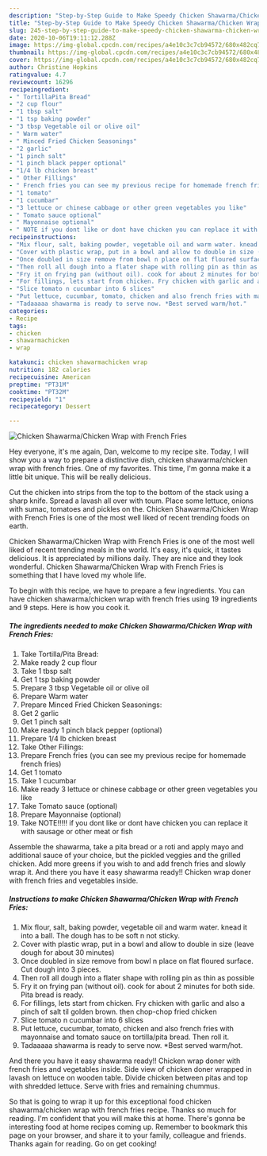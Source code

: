 ```yaml
---
description: "Step-by-Step Guide to Make Speedy Chicken Shawarma/Chicken Wrap with French Fries"
title: "Step-by-Step Guide to Make Speedy Chicken Shawarma/Chicken Wrap with French Fries"
slug: 245-step-by-step-guide-to-make-speedy-chicken-shawarma-chicken-wrap-with-french-fries
date: 2020-10-06T19:11:12.288Z
image: https://img-global.cpcdn.com/recipes/a4e10c3c7cb94572/680x482cq70/chicken-shawarmachicken-wrap-with-french-fries-recipe-main-photo.jpg
thumbnail: https://img-global.cpcdn.com/recipes/a4e10c3c7cb94572/680x482cq70/chicken-shawarmachicken-wrap-with-french-fries-recipe-main-photo.jpg
cover: https://img-global.cpcdn.com/recipes/a4e10c3c7cb94572/680x482cq70/chicken-shawarmachicken-wrap-with-french-fries-recipe-main-photo.jpg
author: Christine Hopkins
ratingvalue: 4.7
reviewcount: 16296
recipeingredient:
- " TortillaPita Bread"
- "2 cup flour"
- "1 tbsp salt"
- "1 tsp baking powder"
- "3 tbsp Vegetable oil or olive oil"
- " Warm water"
- " Minced Fried Chicken Seasonings"
- "2 garlic"
- "1 pinch salt"
- "1 pinch black pepper optional"
- "1/4 lb chicken breast"
- " Other Fillings"
- " French fries you can see my previous recipe for homemade french fries"
- "1 tomato"
- "1 cucumbar"
- "3 lettuce or chinese cabbage or other green vegetables you like"
- " Tomato sauce optional"
- " Mayonnaise optional"
- " NOTE if you dont like or dont have chicken you can replace it with sausage or other meat or fish"
recipeinstructions:
- "Mix flour, salt, baking powder, vegetable oil and warm water. knead it into a ball. The dough has to be soft n not sticky."
- "Cover with plastic wrap, put in a bowl and allow to double in size (leave dough for about 30 minutes)"
- "Once doubled in size remove from bowl n place on flat floured surface. Cut dough into 3 pieces."
- "Then roll all dough into a flater shape with rolling pin as thin as possible"
- "Fry it on frying pan (without oil). cook for about 2 minutes for both side. Pita bread is ready."
- "For fillings, lets start from chicken. Fry chicken with garlic and also a pinch of salt til golden brown. then chop-chop fried chicken"
- "Slice tomato n cucumbar into 6 slices"
- "Put lettuce, cucumbar, tomato, chicken and also french fries with mayonnaise and tomato sauce on tortilla/pita bread. Then roll it."
- "Tadaaaaa shawarma is ready to serve now. *Best served warm/hot."
categories:
- Recipe
tags:
- chicken
- shawarmachicken
- wrap

katakunci: chicken shawarmachicken wrap 
nutrition: 182 calories
recipecuisine: American
preptime: "PT31M"
cooktime: "PT32M"
recipeyield: "1"
recipecategory: Dessert

---
```



![Chicken Shawarma/Chicken Wrap with French Fries](https://img-global.cpcdn.com/recipes/a4e10c3c7cb94572/680x482cq70/chicken-shawarmachicken-wrap-with-french-fries-recipe-main-photo.jpg)

Hey everyone, it's me again, Dan, welcome to my recipe site. Today, I will show you a way to prepare a distinctive dish, chicken shawarma/chicken wrap with french fries. One of my favorites. This time, I'm gonna make it a little bit unique. This will be really delicious.

Cut the chicken into strips from the top to the bottom of the stack using a sharp knife. Spread a lavash all over with toum. Place some lettuce, onions with sumac, tomatoes and pickles on the. Chicken Shawarma/Chicken Wrap with French Fries is one of the most well liked of recent trending foods on earth.

Chicken Shawarma/Chicken Wrap with French Fries is one of the most well liked of recent trending meals in the world. It's easy, it's quick, it tastes delicious. It is appreciated by millions daily. They are nice and they look wonderful. Chicken Shawarma/Chicken Wrap with French Fries is something that I have loved my whole life.


To begin with this recipe, we have to prepare a few ingredients. You can have chicken shawarma/chicken wrap with french fries using 19 ingredients and 9 steps. Here is how you cook it.

<!--inarticleads1-->

##### The ingredients needed to make Chicken Shawarma/Chicken Wrap with French Fries:

1. Take  Tortilla/Pita Bread:
1. Make ready 2 cup flour
1. Take 1 tbsp salt
1. Get 1 tsp baking powder
1. Prepare 3 tbsp Vegetable oil or olive oil
1. Prepare  Warm water
1. Prepare  Minced Fried Chicken Seasonings:
1. Get 2 garlic
1. Get 1 pinch salt
1. Make ready 1 pinch black pepper (optional)
1. Prepare 1/4 lb chicken breast
1. Take  Other Fillings:
1. Prepare  French fries (you can see my previous recipe for homemade french fries)
1. Get 1 tomato
1. Take 1 cucumbar
1. Make ready 3 lettuce or chinese cabbage or other green vegetables you like
1. Take  Tomato sauce (optional)
1. Prepare  Mayonnaise (optional)
1. Take  NOTE!!!!! if you dont like or dont have chicken you can replace it with sausage or other meat or fish


Assemble the shawarma, take a pita bread or a roti and apply mayo and additional sauce of your choice, but the pickled veggies and the grilled chicken. Add more greens if you wish to and add french fries and slowly wrap it. And there you have it easy shawarma ready!! Chicken wrap doner with french fries and vegetables inside. 

<!--inarticleads2-->

##### Instructions to make Chicken Shawarma/Chicken Wrap with French Fries:

1. Mix flour, salt, baking powder, vegetable oil and warm water. knead it into a ball. The dough has to be soft n not sticky.
1. Cover with plastic wrap, put in a bowl and allow to double in size (leave dough for about 30 minutes)
1. Once doubled in size remove from bowl n place on flat floured surface. Cut dough into 3 pieces.
1. Then roll all dough into a flater shape with rolling pin as thin as possible
1. Fry it on frying pan (without oil). cook for about 2 minutes for both side. Pita bread is ready.
1. For fillings, lets start from chicken. Fry chicken with garlic and also a pinch of salt til golden brown. then chop-chop fried chicken
1. Slice tomato n cucumbar into 6 slices
1. Put lettuce, cucumbar, tomato, chicken and also french fries with mayonnaise and tomato sauce on tortilla/pita bread. Then roll it.
1. Tadaaaaa shawarma is ready to serve now. *Best served warm/hot.


And there you have it easy shawarma ready!! Chicken wrap doner with french fries and vegetables inside. Side view of chicken doner wrapped in lavash on lettuce on wooden table. Divide chicken between pitas and top with shredded lettuce. Serve with fries and remaining chummus. 

So that is going to wrap it up for this exceptional food chicken shawarma/chicken wrap with french fries recipe. Thanks so much for reading. I'm confident that you will make this at home. There's gonna be interesting food at home recipes coming up. Remember to bookmark this page on your browser, and share it to your family, colleague and friends. Thanks again for reading. Go on get cooking!
